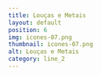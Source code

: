 ```yaml
---
title: Louças e Metais
layout: default
position: 6
img: icones-07.png
thumbnail: icones-07.png
alt: Louças e Metais
category: line_2
---
```

